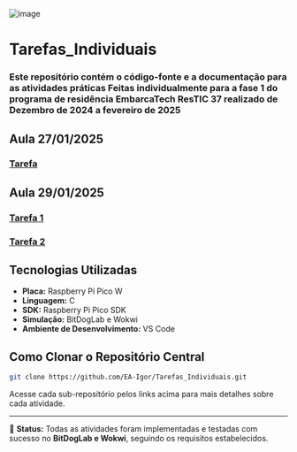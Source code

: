 ![image](https://github.com/user-attachments/assets/8ea073f2-37d9-4369-a1ee-2a4047646614)

# Tarefas_Individuais

### Este repositório contém o código-fonte e a documentação para as atividades práticas Feitas individualmente para a fase 1 do programa de residência EmbarcaTech ResTIC 37 realizado de Dezembro de 2024 a fevereiro de 2025

## Aula 27/01/2025
### [Tarefa](https://github.com/EA-Igor/Tarefas_Individuais/tree/main/Tarefa_27_01)

## Aula 29/01/2025
### [Tarefa 1](https://github.com/EA-Igor/Tarefas_Individuais/tree/main/Tarefa_29_01/Tarefa1)
### [Tarefa 2](https://github.com/EA-Igor/Tarefas_Individuais/tree/main/Tarefa_29_01/Tarefa2)

## Tecnologias Utilizadas

- **Placa:** Raspberry Pi Pico W
- **Linguagem:** C
- **SDK:** Raspberry Pi Pico SDK
- **Simulação:** BitDogLab e Wokwi
- **Ambiente de Desenvolvimento:** VS Code

## Como Clonar o Repositório Central

```bash
git clone https://github.com/EA-Igor/Tarefas_Individuais.git
```

Acesse cada sub-repositório pelos links acima para mais detalhes sobre cada atividade.

---

📌 **Status:** Todas as atividades foram implementadas e testadas com sucesso no **BitDogLab e Wokwi**, seguindo os requisitos estabelecidos.


